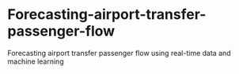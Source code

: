 # Forecasting-airport-transfer-passenger-flow
Forecasting airport transfer passenger flow using real-time data and machine learning
